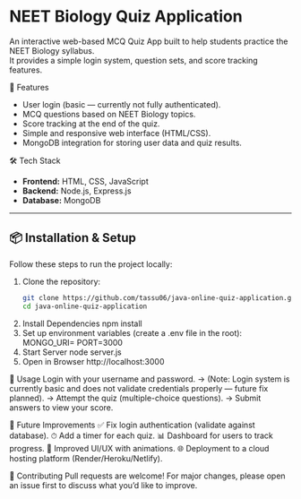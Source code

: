# NEET Biology Quiz Application

An interactive web-based MCQ Quiz App built to help students practice the NEET Biology syllabus.  
It provides a simple login system, question sets, and score tracking features.  

 🚀 Features
- User login (basic — currently not fully authenticated).
- MCQ questions based on NEET Biology topics.
- Score tracking at the end of the quiz.
- Simple and responsive web interface (HTML/CSS).
- MongoDB integration for storing user data and quiz results.

 🛠️ Tech Stack
- **Frontend:** HTML, CSS, JavaScript  
- **Backend:** Node.js, Express.js  
- **Database:** MongoDB  

---

## 📦 Installation & Setup
Follow these steps to run the project locally:

1. Clone the repository:
   ```bash
   git clone https://github.com/tassu06/java-online-quiz-application.git
   cd java-online-quiz-application
2. Install Dependencies
   npm install
3. Set up environment variables (create a .env file in the root):
   MONGO_URI=
   PORT=3000
4. Start Server
   node server.js
5. Open in Browser
   http://localhost:3000
   
📖 Usage
Login with your username and password.
-> (Note: Login system is currently basic and does not validate credentials properly — future fix planned).
-> Attempt the quiz (multiple-choice questions).
-> Submit answers to view your score.

🚧 Future Improvements
✅ Fix login authentication (validate against database).
⏱ Add a timer for each quiz.
📊 Dashboard for users to track progress.
🎨 Improved UI/UX with animations.
🌐 Deployment to a cloud hosting platform (Render/Heroku/Netlify).

🤝 Contributing
Pull requests are welcome! For major changes, please open an issue first to discuss what you’d like to improve.
   
   


   
